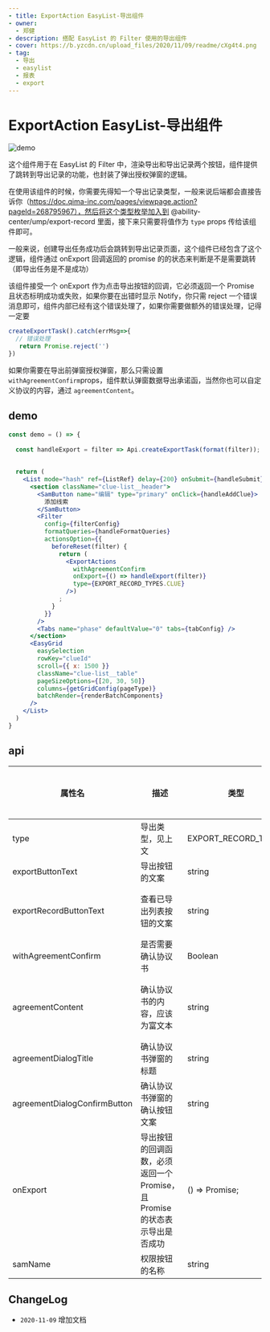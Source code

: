 ```yaml
---
- title: ExportAction EasyList-导出组件
- owner:
  - 郑健
- description: 搭配 EasyList 的 Filter 使用的导出组件
- cover: https://b.yzcdn.cn/upload_files/2020/11/09/readme/cXg4t4.png
- tag:
  - 导出
  - easylist
  - 报表
  - export
---
```



# ExportAction  EasyList-导出组件

![demo](https://b.yzcdn.cn/upload_files/2020/11/09/readme/cXg4t4.png)

这个组件用于在 EasyList 的 Filter 中，渲染导出和导出记录两个按钮，组件提供了跳转到导出记录的功能，也封装了弹出授权弹窗的逻辑。

在使用该组件的时候，你需要先得知一个导出记录类型，一般来说后端都会直接告诉你（https://doc.qima-inc.com/pages/viewpage.action?pageId=268795967），然后将这个类型枚举加入到 @ability-center/ump/export-record 里面，接下来只需要将值作为 `type` props 传给该组件即可。

一般来说，创建导出任务成功后会跳转到导出记录页面，这个组件已经包含了这个逻辑，组件通过 onExport 回调返回的 promise 的的状态来判断是不是需要跳转（即导出任务是不是成功）

该组件接受一个 onExport 作为点击导出按钮的回调，它必须返回一个 Promise 且状态标明成功或失败，如果你要在出错时显示 Notify，你只需 reject 一个错误消息即可，组件内部已经有这个错误处理了，如果你需要做额外的错误处理，记得一定要

```javascript
createExportTask().catch(errMsg=>{
  // 错误处理
   return Promise.reject('')
})
```



如果你需要在导出前弹窗授权弹窗，那么只需设置 `withAgreementConfirm`props，组件默认弹窗数据导出承诺函，当然你也可以自定义协议的内容，通过 `agreementContent`。





##  demo

```jsx
const demo = () => {
  
  const handleExport = filter => Api.createExportTask(format(filter));
  
  
  return (
    <List mode="hash" ref={ListRef} delay={200} onSubmit={handleSubmit} onError={Notify.error}>
      <section className="clue-list__header">
        <SamButton name="编辑" type="primary" onClick={handleAddClue}>
          添加线索
        </SamButton>
        <Filter
          config={filterConfig}
          formatQueries={handleFormatQueries}
          actionsOption={{
            beforeReset(filter) {
              return (
                <ExportActions
                  withAgreementConfirm
                  onExport={() => handleExport(filter)}
                  type={EXPORT_RECORD_TYPES.CLUE}
                />)
              ;
            }
          }}
        />
        <Tabs name="phase" defaultValue="0" tabs={tabConfig} />
      </section>
      <EasyGrid
        easySelection
        rowKey="clueId"
        scroll={{ x: 1500 }}
        className="clue-list__table"
        pageSizeOptions={[20, 30, 50]}
        columns={getGridConfig(pageType)}
        batchRender={renderBatchComponents}
      />
    </List>
  )
}
```
## api

| 属性名  | 描述                 | 类型                                                  | 是否必填 | 默认值               |
| ------ | ------------------- | ---------------------------------------------------- | ------- | ------------------- |
| type | 导出类型，见上文 | EXPORT_RECORD_TYPES | 是 | 无 |
| exportButtonText | 导出按钮的文案 | string | 否 | 导出 |
| exportRecordButtonText | 查看已导出列表按钮的文案 | string | 否 | 查看已导出列表 |
| withAgreementConfirm | 是否需要确认协议书 | Boolean | 否 | false |
| agreementContent | 确认协议书的内容，应该为富文本 | string | 否 | 数据导出授权协议书 |
| agreementDialogTitle | 确认协议书弹窗的标题 | string | 否 | 数据导出 |
| agreementDialogConfirmButton | 确认协议书弹窗的确认按钮文案 | string | 否 | 同意并导出 |
| onExport | 导出按钮的回调函数，必须返回一个 Promise，且 Promise 的状态表示导出是否成功 | () => Promise<any>; | 是 | 无 |
| samName | 权限按钮的名称 | string | 否 | `''` |

## ChangeLog

- `2020-11-09` 增加文档

